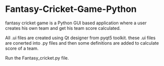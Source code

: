 # Fantasy-Cricket-Game-Python
fantasy cricket game is a Python GUI based application where a user creates his own team and get his team score calculated.

All .ui files are created using Qt designer from pyqt5 toolkit.
these .ui files are conerted into .py files and then some definitions are added to calculate score of a team.

Run the Fantasy_cricket.py file.
